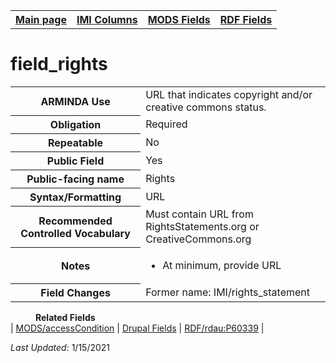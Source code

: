 <!DOCTYPE html>
<html>

<body>
<table style="width:100%">
  <tr>
    <th><a href="index.md">Main page</a></th>
	<th><a href="IMI.md">IMI Columns</a></th>
    <th><a href="MODS.md">MODS Fields</a></th>
    <th><a href="RDF.md">RDF Fields</a></th>
  </tr>
</table>

<h1>field_rights</h1>
<table>
<tr>
	<th>ARMINDA Use</th>
	<td>URL that indicates copyright and/or creative commons status.</td>
</tr>
<tr>
	<th>Obligation</th>
	<td>Required</td>
</tr>
<tr>
	<th>Repeatable</th>
	<td>No</td>
</tr>
<tr>
	<th>Public Field</th>
	<td>Yes</td>
</tr>
<tr>
	<th>Public-facing name</th>
	<td>Rights</td>
</tr>
<tr>
	<th>Syntax/Formatting</th>
	<td>URL</td>
</tr>
<tr>
	<th>Recommended Controlled Vocabulary</th>
	<td>Must contain URL from RightsStatements.org or CreativeCommons.org</td>
</tr>
<tr>
	<th>Notes</th>
	<td>
		<ul>
			<li>At minimum, provide URL</li>
		</ul>
	</td>
</tr>
<tr>
	<th>Field Changes</th>
	<td>Former name: IMI/rights_statement</td>
</tr>
</table>
<dl>
	<dd><b>Related Fields</b></dd>
		| <a href="mods.access_condition.md">MODS/accessCondition</a> 
		| <a href="DrupalFields.md">Drupal Fields</a>
		| <a href="rdf.rdau.P60339.md">RDF/rdau:P60339</a> |
</dl>
<p><i>Last Updated: </i>1/15/2021</p>
</body>
</html>